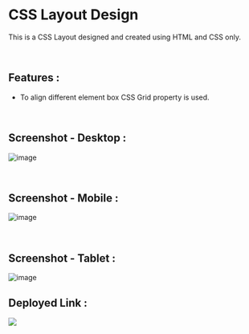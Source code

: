 # **CSS Layout Design**
This is a CSS Layout designed and created using HTML and CSS only.
 
</br>

## **Features :**
- To align different element box CSS Grid property is used.

</br>

## **Screenshot - Desktop :**

![image](https://github.com/DeeptiDaisy/Placement_assignment_css/assets/109961309/03bd0156-7601-44e2-8056-dc050403567d)

<br>

## **Screenshot - Mobile :**

![image](https://github.com/DeeptiDaisy/Placement_assignment_css/assets/109961309/2e848f80-1996-4a30-b150-3c1aef07c85f)

<br>

## **Screenshot - Tablet  :**

![image](https://github.com/DeeptiDaisy/Placement_assignment_css/assets/109961309/35ef4824-69a4-4acf-8fb3-14a64ff5c1df)


## **Deployed Link :**
<a href="https://responsivedeepti-layout.netlify.app/" target="_blank"><img src="https://img.shields.io/badge/Netlify-00C7B7?style=for-the-badge&logo=netlify&logoColor=white"/></a>

<br>
 
